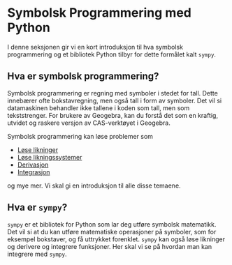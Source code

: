 # Symbolsk Programmering med Python

I denne seksjonen gir vi en kort introduksjon til hva symbolsk programmering og et bibliotek Python tilbyr for dette formålet kalt `sympy`.

## Hva er symbolsk programmering?

Symbolsk programmering er regning med symboler i stedet for tall. Dette innebærer ofte bokstavregning, men også tall i form av symboler. Det vil si datamaskinen behandler ikke tallene i koden som tall, men som tekststrenger. For brukere av Geogebra, kan du forstå det som en kraftig, utvidet og raskere versjon av CAS-verktøyet i Geogebra. 

Symbolsk programmering kan løse problemer som

- [Løse likninger](./likninger_nb)
- [Løse likningssystemer](./likningssystemer_nb)
- [Derivasjon](./derivasjon)
- [Integrasjon](./integrasjon)
<!-- - Forenkle uttrykk
- Finne grenseverdier -->

og mye mer. Vi skal gi en introduksjon til alle disse temaene. 


## Hva er `sympy`?
`sympy` er et bibliotek for Python som lar deg utføre symbolsk matematikk. Det vil si at du kan utføre matematiske operasjoner på symboler, som for eksempel bokstaver, og få uttrykket forenklet. `sympy` kan også løse likninger og derivere og integrere funksjoner.
Her skal vi se på hvordan man kan integrere med `sympy`.

